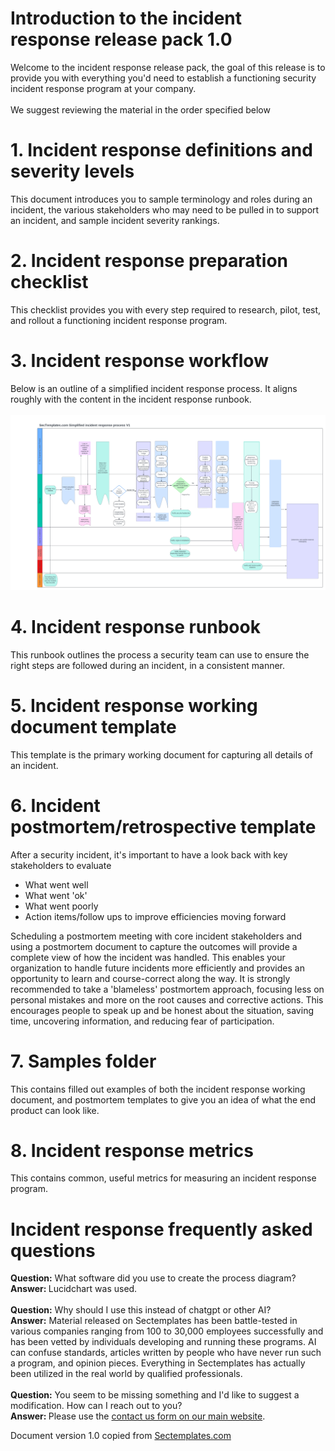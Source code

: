 # Introduction to the incident response release pack 1.0
Welcome to the incident response release pack, the goal of this release is to provide you with everything you'd need to establish a functioning security incident response program at your company. 
<br><br>
We suggest reviewing the material in the order specified below


# 1. Incident response definitions and severity levels
This document introduces you to sample terminology and roles during an incident, the various stakeholders who may need to be pulled in to support an incident, and sample incident severity rankings.

# 2. Incident response preparation checklist
This checklist provides you with every step required to research, pilot, test, and rollout a functioning incident response program. 

# 3. Incident response workflow
Below is an outline of a simplified incident response process. It aligns roughly with the content in the incident response runbook.<br><br>
<img src="Incident_response_process.png">

# 4. Incident response runbook
This runbook outlines the process a security team can use to ensure the right steps are followed during an incident, in a consistent manner.

# 5. Incident response working document template
This template is the primary working document for capturing all details of an incident. 


# 6. Incident postmortem/retrospective template
After a security incident, it's important to have a look back with key stakeholders to evaluate
* What went well
* What went 'ok'
* What went poorly
* Action items/follow ups to improve efficiencies moving forward<br>

Scheduling a postmortem meeting with core incident stakeholders and using a postmortem document to capture the outcomes will provide a complete view of how the incident was handled. This enables your organization to handle future incidents more efficiently and provides an opportunity to learn and course-correct along the way. It is strongly recommended to take a 'blameless' postmortem approach, focusing less on personal mistakes and more on the root causes and corrective actions. This encourages people to speak up and be honest about the situation, saving time, uncovering information, and reducing fear of participation.

# 7. Samples folder
This contains filled out examples of both the incident response working document, and postmortem templates to give you an idea of what the end product can look like. 

# 8. Incident response metrics
This contains common, useful metrics for measuring an incident response program. 

# Incident response frequently asked questions
<b>Question:</b> What software did you use to create the process diagram?<br>
<b>Answer: </b> Lucidchart was used. 
<br><br>
<b>Question:</b> Why should I use this instead of chatgpt or other AI?<br>
<b>Answer:</b> Material released on Sectemplates has been battle-tested in various companies ranging from 100 to 30,000 employees successfully and has been vetted by individuals developing and running these programs. AI can confuse standards, articles written by people who have never run such a program, and opinion pieces. Everything in Sectemplates has actually been utilized in the real world by qualified professionals.
<br><br>
<b>Question:</b> You seem to be missing something and I'd like to suggest a modification. How can I reach out to you?<br>
<b>Answer: </b> Please use the <a href="https://www.sectemplates.com/contact-us.html">contact us form on our main website</a>.

Document version 1.0 copied from [Sectemplates.com](https://www.sectemplates.com)
